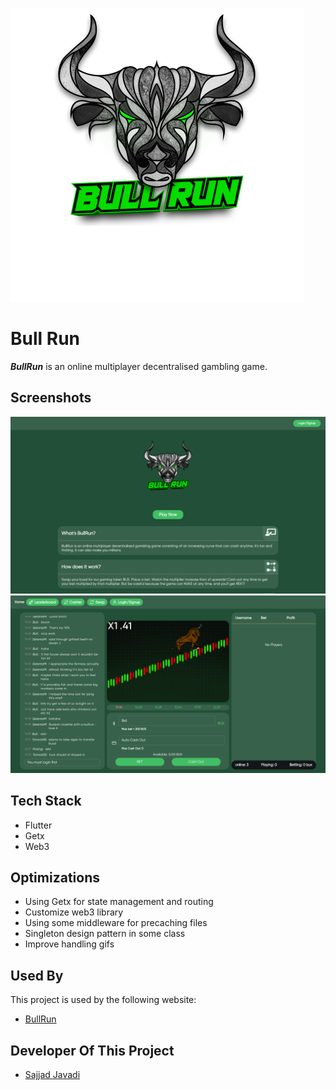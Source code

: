
![Logo](./images/logo.png)

# Bull Run
**_BullRun_** is an online multiplayer decentralised gambling game.
## Screenshots

![Site Screenshot](./images/1.png)
![Site Screenshot](./images/2.png)

## Tech Stack

- Flutter
- Getx
- Web3


## Optimizations

- Using Getx for state management and routing
- Customize web3 library
- Using some middleware for precaching files
- Singleton design pattern in some class
- Improve handling gifs
## Used By

This project is used by the following website:

- [BullRun](https://bullrun.bullbets.io/)


## Developer Of This Project

- [Sajjad Javadi](SajjadJavadi28@gmail.com)
